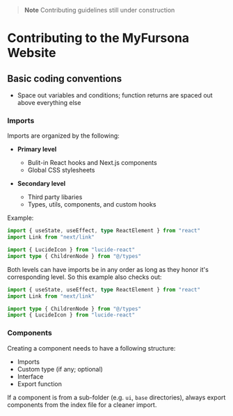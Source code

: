 > **Note**
> Contributing guidelines still under construction

# Contributing to the MyFursona Website

## Basic coding conventions

- Space out variables and conditions; function returns are spaced out above everything else

### Imports

Imports are organized by the following:

- **Primary level**

  - Bulit-in React hooks and Next.js components
  - Global CSS stylesheets

- **Secondary level**
  - Third party libaries
  - Types, utils, components, and custom hooks

Example:

```ts
import { useState, useEffect, type ReactElement } from "react"
import Link from "next/link"

import { LucideIcon } from "lucide-react"
import type { ChildrenNode } from "@/types"
```

Both levels can have imports be in any order as long as they honor it's corresponding level. So this example also checks out:

```ts
import { useState, useEffect, type ReactElement } from "react"
import Link from "next/link"

import type { ChildrenNode } from "@/types"
import { LucideIcon } from "lucide-react"
```

### Components

Creating a component needs to have a following structure:

- Imports
- Custom type (if any; optional)
- Interface
- Export function

If a component is from a sub-folder (e.g. `ui`, `base` directories), always export components from the index file for a cleaner import.
